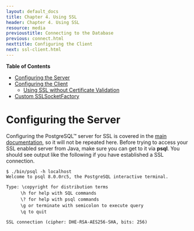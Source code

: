 ```yaml
---
layout: default_docs
title: Chapter 4. Using SSL
header: Chapter 4. Using SSL
resource: media
previoustitle: Connecting to the Database
previous: connect.html
nexttitle: Configuring the Client
next: ssl-client.html
---
```


**Table of Contents**

* [Configuring the Server](ssl.html#ssl-server)
* [Configuring the Client](ssl-client.html)
	* [Using SSL without Certificate Validation](ssl-client.html#nonvalidating)
* [Custom SSLSocketFactory](ssl-factory.html)

<a name="ssl-server"></a>
# Configuring the Server

Configuring the PostgreSQL™ server for SSL is covered in the [main
documentation](http://www.postgresql.org/docs/current/static/ssl-tcp.html),
so it will not be repeated here. Before trying to access your SSL enabled
server from Java, make sure you can get to it via **psql**. You should
see output like the following if you have established a SSL  connection. 

`$ ./bin/psql -h localhost`  
`Welcome to psql 8.0.0rc5, the PostgreSQL interactive terminal.`

`Type: \copyright for distribution terms`  
&nbsp;&nbsp;&nbsp;&nbsp;&nbsp;&nbsp;&nbsp;&nbsp;&nbsp;&nbsp;`\h for help with SQL commands`  
&nbsp;&nbsp;&nbsp;&nbsp;&nbsp;&nbsp;&nbsp;&nbsp;&nbsp;&nbsp;`\? for help with psql commands`  
&nbsp;&nbsp;&nbsp;&nbsp;&nbsp;&nbsp;&nbsp;&nbsp;&nbsp;&nbsp;`\g or terminate with semicolon to execute query`  
&nbsp;&nbsp;&nbsp;&nbsp;&nbsp;&nbsp;&nbsp;&nbsp;&nbsp;&nbsp;`\q to quit`

`SSL connection (cipher: DHE-RSA-AES256-SHA, bits: 256)`